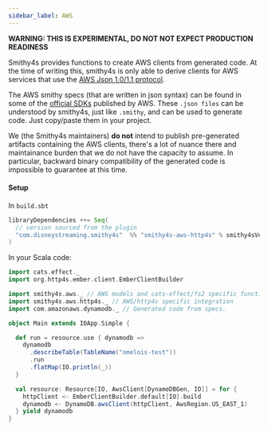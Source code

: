 ```yaml
---
sidebar_label: AWS
---
```


**WARNING: THIS IS EXPERIMENTAL, DO NOT NOT EXPECT PRODUCTION READINESS**

Smithy4s provides functions to create AWS clients from generated code. At the time of writing this, smithy4s is only able to derive clients for AWS services that use the [AWS Json 1.0/1.1 protocol](https://awslabs.github.io/smithy/1.0/spec/aws/index.html?highlight=aws%20protocols#aws-protocols).

The AWS smithy specs (that are written in json syntax) can be found in some of the [official SDKs](https://github.com/aws/aws-sdk-js-v3/tree/main/codegen/sdk-codegen/aws-models) published by AWS. These `.json files` can be understood by smithy4s, just like `.smithy`, and can be used to generate code. Just copy/paste them in your project.

We (the Smithy4s maintainers) **do not** intend to publish pre-generated artifacts containing the AWS clients, there's a lot of nuance there and maintainance burden that we do not have the capacity to assume. In particular, backward binary compatibility of the generated code is impossible to guarantee at this time.

#### Setup

In `build.sbt`

```scala
libraryDependencies ++= Seq(
  // version sourced from the plugin
  "com.disneystreaming.smithy4s"  %% "smithy4s-aws-http4s" % smithy4sVersion.value
)
```

In your Scala code:

```scala mdoc:compile-only
import cats.effect._
import org.http4s.ember.client.EmberClientBuilder

import smithy4s.aws._ // AWS models and cats-effect/fs2 specific functions
import smithy4s.aws.http4s._ // AWS/http4s specific integration
import com.amazonaws.dynamodb._ // Generated code from specs.

object Main extends IOApp.Simple {

  def run = resource.use { dynamodb =>
    dynamodb
      .describeTable(TableName("omelois-test"))
      .run
      .flatMap(IO.println(_))
  }

  val resource: Resource[IO, AwsClient[DynamoDBGen, IO]] = for {
    httpClient <- EmberClientBuilder.default[IO].build
    dynamodb <- DynamoDB.awsClient(httpClient, AwsRegion.US_EAST_1)
  } yield dynamodb
}

```
